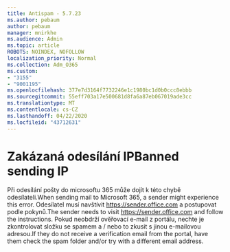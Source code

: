 ```yaml
---
title: Antispam - 5.7.23
ms.author: pebaum
author: pebaum
manager: mnirkhe
ms.audience: Admin
ms.topic: article
ROBOTS: NOINDEX, NOFOLLOW
localization_priority: Normal
ms.collection: Adm_O365
ms.custom:
- "3155"
- "9001195"
ms.openlocfilehash: 377e7d3164f7732246e1c1980bc1d0b0ccc8ebbb
ms.sourcegitcommit: 55eff703a17e500681d8fa6a87eb067019ade3cc
ms.translationtype: MT
ms.contentlocale: cs-CZ
ms.lasthandoff: 04/22/2020
ms.locfileid: "43712631"
---
```

# <a name="banned-sending-ip"></a><span data-ttu-id="18cca-102">Zakázaná odesílání IP</span><span class="sxs-lookup"><span data-stu-id="18cca-102">Banned sending IP</span></span>

<span data-ttu-id="18cca-103">Při odesílání pošty do microsoftu 365 může dojít k této chybě odesílateli.</span><span class="sxs-lookup"><span data-stu-id="18cca-103">When sending mail to Microsoft 365, a sender might experience this error.</span></span> <span data-ttu-id="18cca-104">Odesílatel musí navštívit https://sender.office.com a postupovat podle pokynů.</span><span class="sxs-lookup"><span data-stu-id="18cca-104">The sender needs to visit https://sender.office.com and follow the instructions.</span></span>  <span data-ttu-id="18cca-105">Pokud neobdrží ověřovací e-mail z portálu, nechte je zkontrolovat složku se spamem a / nebo to zkusit s jinou e-mailovou adresou.</span><span class="sxs-lookup"><span data-stu-id="18cca-105">If they do not receive a verification email from the portal, have them check the spam folder and/or try with a different email address.</span></span>
